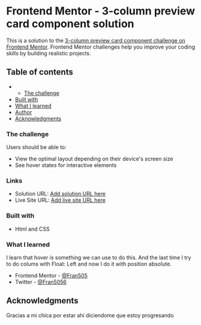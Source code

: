 # Frontend Mentor - 3-column preview card component solution

This is a solution to the [3-column preview card component challenge on Frontend Mentor](https://www.frontendmentor.io/challenges/3column-preview-card-component-pH92eAR2-). Frontend Mentor challenges help you improve your coding skills by building realistic projects. 

## Table of contents

-  - [The challenge](#the-challenge)
  - [Built with](#built-with)
  - [What I learned](#what-i-learned)
- [Author](#author)
- [Acknowledgments](#acknowledgments)


### The challenge

Users should be able to:

- View the optimal layout depending on their device's screen size
- See hover states for interactive elements

### Links

- Solution URL: [Add solution URL here](https://your-solution-url.com)
- Live Site URL: [Add live site URL here](https://your-live-site-url.com)

### Built with

- Html and CSS


### What I learned

I learn that hover is something we can use to do this.
And the last time I try to do colums with Float: Left and now I do it with position absolute.

- Frontend Mentor - [@Fran505](https://www.frontendmentor.io/profile/Fran505)
- Twitter - [@Fran5056](https://www.twitter.com/Fran5056)

## Acknowledgments

Gracias a mi chica por estar ahí diciendome que estoy progresando
